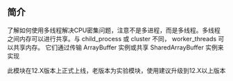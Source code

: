 ## 简介
了解如何使用多线程解决CPU密集问题，注意不是多进程，而是多线程。多线程之间内存可以进行共享。与 child_process 或 cluster 不同， worker_threads 可以共享内存。 它们通过传输 ArrayBuffer 实例或共享 SharedArrayBuffer 实例来实现

此模块在12.X版本上正式上线，老版本为实验模块，使用建议升级到12.X以上版本